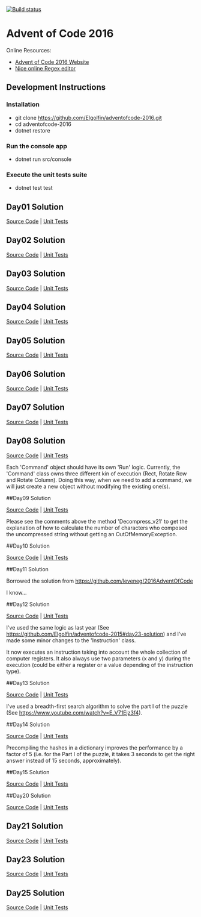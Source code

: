 [![Build status](https://ci.appveyor.com/api/projects/status/owqenrdfs8pd1hwe?svg=true)](https://ci.appveyor.com/project/Elgolfin/adventofcode-2016)

# Advent of Code 2016

Online Resources:
- [Advent of Code 2016 Website][l1]
- [Nice online Regex editor][regex101]

## Development Instructions
### Installation
- git clone https://github.com/Elgolfin/adventofcode-2016.git
- cd adventofcode-2016 
- dotnet restore

### Run the console app
- dotnet run src/console

### Execute the unit tests suite
- dotnet test test

## Day01 Solution

[Source Code][Day01SC] | 
[Unit Tests][Day01UT]

## Day02 Solution

[Source Code][Day02SC] | 
[Unit Tests][Day02UT]

## Day03 Solution

[Source Code][Day03SC] | 
[Unit Tests][Day03UT]

## Day04 Solution

[Source Code][Day04SC] | 
[Unit Tests][Day04UT]

## Day05 Solution

[Source Code][Day05SC] | 
[Unit Tests][Day05UT]

## Day06 Solution

[Source Code][Day06SC] | 
[Unit Tests][Day06UT]

## Day07 Solution

[Source Code][Day07SC] | 
[Unit Tests][Day07UT]

## Day08 Solution

[Source Code][Day08SC] | 
[Unit Tests][Day08UT]

Each 'Command' object should have its own 'Run' logic. Currently, the 'Command' class owns three different kin of execution (Rect, Rotate Row and Rotate Column). Doing this way, when we need to add a command, we will just create a new object without modifying the existing one(s).

##Day09 Solution

[Source Code][Day09SC] | 
[Unit Tests][Day09UT]

Please see the comments above the method 'Decompress_v21' to get the explanation of how to calculate the number of characters who composed the uncompressed string without getting an OutOfMemoryException.

##Day10 Solution

[Source Code][Day10SC] | 
[Unit Tests][Day10UT]

##Day11 Solution

Borrowed the solution from https://github.com/leveneg/2016AdventOfCode

I know...

##Day12 Solution

[Source Code][Day12SC] | 
[Unit Tests][Day12UT]

I've used the same logic as last year (See https://github.com/Elgolfin/adventofcode-2015#day23-solution) and I've made some minor changes to the 'Instruction' class.

It now executes an instruction taking into account the whole collection of computer registers.
It also always use two parameters (x and y) during the execution (could be either a register or a value depending of the instruction type).

##Day13 Solution

[Source Code][Day13SC] | 
[Unit Tests][Day13UT]

I've used a breadth-first search algorithm to solve the part I of the puzzle (See https://www.youtube.com/watch?v=E_V71Ejz3f4).

##Day14 Solution

[Source Code][Day14SC] | 
[Unit Tests][Day14UT]

Precompiling the hashes in a dictionary improves the performance by a factor of 5 (i.e. for the Part I of the puzzle, it takes 3 seconds to get the right answer instead of 15 seconds, approximately).

##Day15 Solution

[Source Code][Day15SC] | 
[Unit Tests][Day15UT]

##Day20 Solution

[Source Code][Day20SC] | 
[Unit Tests][Day20UT]

## Day21 Solution

[Source Code][Day21SC] | 
[Unit Tests][Day21UT]

## Day23 Solution

[Source Code][Day23SC] | 
[Unit Tests][Day23UT]

## Day25 Solution

[Source Code][Day25SC] | 
[Unit Tests][Day25UT]


[l1]:http://adventofcode.com/
[l2]:https://msdn.microsoft.com/en-CA/library/bb383977.aspx
[regex101]:https://regex101.com/

[Day01SC]:https://github.com/Elgolfin/adventofcode-2016/blob/master/src/AdventOfCode2016/Day01.cs
[Day02SC]:https://github.com/Elgolfin/adventofcode-2016/blob/master/src/AdventOfCode2016/Day02.cs
[Day03SC]:https://github.com/Elgolfin/adventofcode-2016/blob/master/src/AdventOfCode2016/Day03.cs
[Day04SC]:https://github.com/Elgolfin/adventofcode-2016/blob/master/src/AdventOfCode2016/Day04.cs
[Day05SC]:https://github.com/Elgolfin/adventofcode-2016/blob/master/src/AdventOfCode2016/Day05.cs
[Day06SC]:https://github.com/Elgolfin/adventofcode-2016/blob/master/src/AdventOfCode2016/Day06.cs
[Day07SC]:https://github.com/Elgolfin/adventofcode-2016/blob/master/src/AdventOfCode2016/Day07.cs
[Day08SC]:https://github.com/Elgolfin/adventofcode-2016/blob/master/src/AdventOfCode2016/Day08.cs
[Day09SC]:https://github.com/Elgolfin/adventofcode-2016/blob/master/src/AdventOfCode2016/Day09.cs
[Day10SC]:https://github.com/Elgolfin/adventofcode-2016/blob/master/src/AdventOfCode2016/Day10.cs
[Day11SC]:https://github.com/Elgolfin/adventofcode-2016/blob/master/src/AdventOfCode2016/Day11.cs
[Day12SC]:https://github.com/Elgolfin/adventofcode-2016/blob/master/src/AdventOfCode2016/Day12.cs
[Day13SC]:https://github.com/Elgolfin/adventofcode-2016/blob/master/src/AdventOfCode2016/Day13.cs
[Day14SC]:https://github.com/Elgolfin/adventofcode-2016/blob/master/src/AdventOfCode2016/Day14.cs
[Day15SC]:https://github.com/Elgolfin/adventofcode-2016/blob/master/src/AdventOfCode2016/Day15.cs

[Day20SC]:https://github.com/Elgolfin/adventofcode-2016/blob/master/Day20.cs
[Day21SC]:https://github.com/Elgolfin/adventofcode-2016/blob/master/Day21.cs
[Day23SC]:https://github.com/Elgolfin/adventofcode-2016/blob/master/Day23.cs
[Day25SC]:https://github.com/Elgolfin/adventofcode-2016/blob/master/Day25.cs



[Day01UT]:https://github.com/Elgolfin/adventofcode-2016/blob/master/test/Day01UnitTests.cs
[Day02UT]:https://github.com/Elgolfin/adventofcode-2016/blob/master/test/Day02UnitTests.cs
[Day03UT]:https://github.com/Elgolfin/adventofcode-2016/blob/master/test/Day03UnitTests.cs
[Day04UT]:https://github.com/Elgolfin/adventofcode-2016/blob/master/test/Day04UnitTests.cs
[Day05UT]:https://github.com/Elgolfin/adventofcode-2016/blob/master/test/Day05UnitTests.cs
[Day06UT]:https://github.com/Elgolfin/adventofcode-2016/blob/master/test/Day06UnitTests.cs
[Day07UT]:https://github.com/Elgolfin/adventofcode-2016/blob/master/test/Day07UnitTests.cs
[Day08UT]:https://github.com/Elgolfin/adventofcode-2016/blob/master/test/Day08UnitTests.cs
[Day09UT]:https://github.com/Elgolfin/adventofcode-2016/blob/master/test/Day09UnitTests.cs
[Day10UT]:https://github.com/Elgolfin/adventofcode-2016/blob/master/test/Day10UnitTests.cs
[Day11UT]:https://github.com/Elgolfin/adventofcode-2016/blob/master/test/Day11UnitTests.cs
[Day12UT]:https://github.com/Elgolfin/adventofcode-2016/blob/master/test/Day12UnitTests.cs
[Day13UT]:https://github.com/Elgolfin/adventofcode-2016/blob/master/test/Day13UnitTests.cs
[Day14UT]:https://github.com/Elgolfin/adventofcode-2016/blob/master/test/Day14UnitTests.cs
[Day15UT]:https://github.com/Elgolfin/adventofcode-2016/blob/master/test/Day15UnitTests.cs

[Day20UT]:https://github.com/Elgolfin/adventofcode-2016/blob/master/AdventOfCode2015UnitTests/Day20_UnitTest.cs
[Day21UT]:https://github.com/Elgolfin/adventofcode-2016/blob/master/AdventOfCode2015UnitTests/Day21_UnitTest.cs
[Day23UT]:https://github.com/Elgolfin/adventofcode-2016/blob/master/AdventOfCode2015UnitTests/Day23_UnitTest.cs
[Day25UT]:https://github.com/Elgolfin/adventofcode-2016/blob/master/AdventOfCode2015UnitTests/Day23_UnitTest.cs